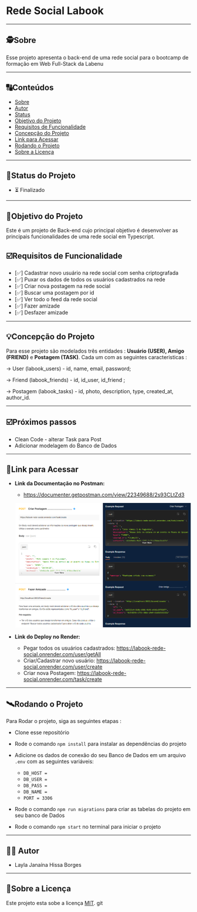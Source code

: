 # Rede Social Labook

---

##  🕵Sobre

Esse projeto apresenta o back-end de uma rede social para o bootcamp de formação em Web Full-Stack da Labenu




---
##  🔠Conteúdos

<!--ts-->
   * [Sobre](#sobre)
   * [Autor](#👩🏾-autor)
   * [Status](#status)
   * [Objetivo do Projeto](#objetivo-do-projeto)
   * [Requisitos de Funcionalidade](#requisitos-de-funcionalidade)
   * [Concepção do Projeto](#concepcao-do-projeto)
   * [Link para Acessar](#link-para-acessar)
   * [Rodando o Projeto](#rodando-o-projeto)
   * [Sobre a Licença](#sobre-a-licença)
<!--te-->


---
##  🧭Status do Projeto

 - ⏳ Finalizado

---

##  🎯Objetivo do Projeto

Este é um projeto de Back-end cujo principal objetivo é desenvolver as principais funcionalidades de uma rede social em Typescript.

## ☑️Requisitos de Funcionalidade


- [✅] Cadastrar novo usuário na rede social com senha criptografada
- [✅] Puxar os dados de todos os usuários cadastrados na rede
- [✅] Criar nova postagem na rede social
- [✅] Buscar uma postagem por id
- [✅] Ver todo o feed da rede social
- [✅] Fazer amizade
- [✅] Desfazer amizade

---

## 💡Concepção do Projeto

Para esse projeto são modelados três entidades : **Usuário (USER), Amigo (FRIEND)** e **Postagem (TASK)**.  Cada um com as seguintes caracteristicas :

→ User (labook_users) -  id, name, email, password;

→ Friend (labook_friends) - id, id_user, id_friend ;

→ Postagem (labook_tasks) - id, photo, description, type, created_at, author_id.




---

## ☑️Próximos passos

- Clean Code - alterar Task para Post
- Adicionar modelagem do Banco de Dados

---

## 🔗Link para Acessar

- **Link da Documentação no Postman:** 
    - https://documenter.getpostman.com/view/22349688/2s93CLtZd3

    ![Print de algumas requisições realizadas no Postman](image.png)

- **Link do Deploy no Render:** 
   
     - Pegar todos os usuários cadastrados: https://labook-rede-social.onrender.com/user/getAll
     - Criar/Cadastrar novo usuário: https://labook-rede-social.onrender.com/user/create
     - Criar nova Postagem: https://labook-rede-social.onrender.com/task/create

---


## 🛰Rodando o Projeto

Para Rodar o projeto, siga as seguintes etapas :

- Clone esse repositório
- Rode o comando `npm install` para instalar as dependências do projeto
- Adicione os dados de conexão do seu Banco de Dados em um arquivo `.env` com as seguintes variáveis:

    * `DB_HOST = `
    * `DB_USER = `
    * `DB_PASS = `
    * `DB_NAME = `
    * `PORT = 3306`

- Rode o comando `npm run migrations` para criar as tabelas do projeto em seu banco de Dados
- Rode o comando `npm start` no terminal para iniciar o projeto


---

##  👩🏾 Autor 

- Layla Janaína Hissa Borges

---

## 📝Sobre a Licença

Este projeto esta sobe a licença [MIT](./LICENSE).
git

